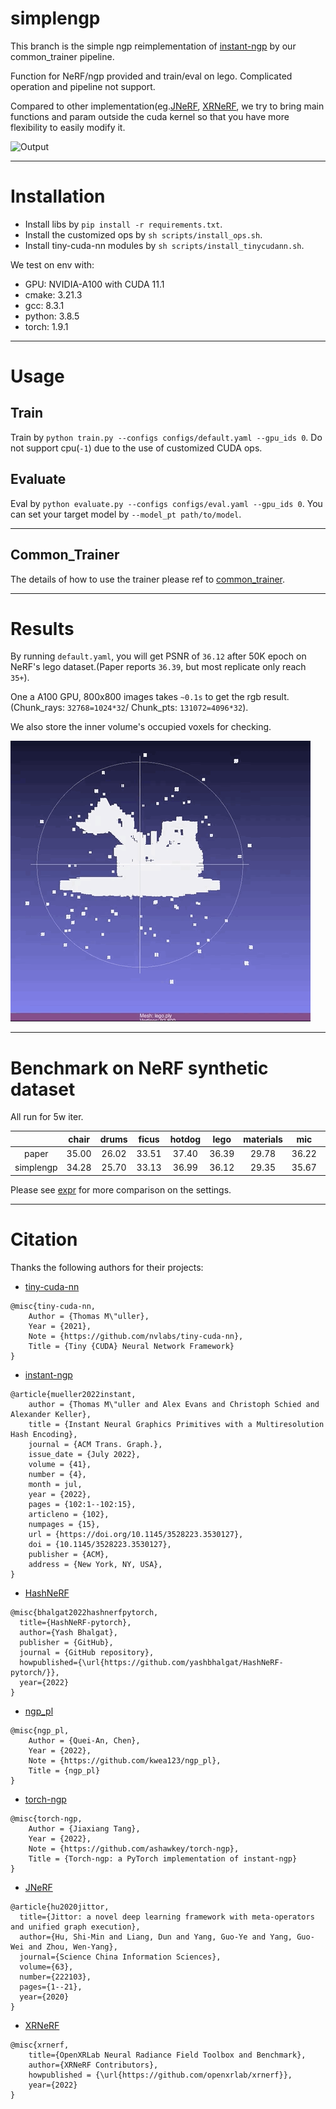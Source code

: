 # simplengp

This branch is the simple ngp reimplementation of [instant-ngp](https://github.com/NVlabs/instant-ngp) by our common_trainer pipeline.

Function for NeRF/ngp provided and train/eval on lego. Complicated operation and pipeline not support.

Compared to other implementation(eg.[JNeRF](https://github.com/Jittor/JNeRF), [XRNeRF](https://github.com/openxrlab/xrnerf),
we try to bring main functions and param outside the cuda kernel so that you have more flexibility to easily modify it.

![Output](assets/output.gif)

------------------------------------------------------------------------
# Installation
- Install libs by `pip install -r requirements.txt`.
- Install the customized ops by `sh scripts/install_ops.sh`.
- Install tiny-cuda-nn modules by `sh scripts/install_tinycudann.sh`.

We test on env with:
- GPU: NVIDIA-A100 with CUDA 11.1
- cmake: 3.21.3
- gcc: 8.3.1
- python: 3.8.5
- torch: 1.9.1

------------------------------------------------------------------------
# Usage
## Train
Train by `python train.py --configs configs/default.yaml --gpu_ids 0`. Do not support cpu(`-1`) due to the use of customized CUDA ops.

## Evaluate
Eval by `python evaluate.py --configs configs/eval.yaml --gpu_ids 0`. You can set your target model by `--model_pt path/to/model`.

------------------------------------------------------------------------
## Common_Trainer
The details of how to use the trainer please ref to [common_trainer](docs/common_trainer.md).

------------------------------------------------------------------------
# Results
By running `default.yaml`, you will get PSNR of `36.12` after 50K epoch on NeRF's lego dataset.(Paper reports `36.39`, but most replicate only reach `35+`).

One a A100 GPU, 800x800 images takes `~0.1s` to get the rgb result. (Chunk_rays: `32768=1024*32`/ Chunk_pts: `131072=4096*32`).

We also store the inner volume's occupied voxels for checking.

![lego](./assets/lego.gif)

------------------------------------------------------------------------

# Benchmark on NeRF synthetic dataset
All run for 5w iter.

|          |   chair    |   drums    |   ficus    |   hotdog   |   lego     | materials  |    mic     |   ship     |   avg  |
|:--------:|:----------:|:----------:|:----------:|:----------:|:----------:|:----------:|:----------:|:----------:|:------:|
|paper     |   35.00    |   26.02    |   33.51    |   37.40    |   36.39    |   29.78    |   36.22    |   31.10    | 33.176 |
|simplengp |   34.28    |   25.70    |   33.13    |   36.99    |   36.12    |   29.35    |   35.67    |   30.61    | 32.731 |

Please see [expr](docs/expr.md) for more comparison on the settings.

------------------------------------------------------------------------
# Citation
Thanks the following authors for their projects:

- [tiny-cuda-nn](https://github.com/NVlabs/tiny-cuda-nn/)
```
@misc{tiny-cuda-nn,
    Author = {Thomas M\"uller},
    Year = {2021},
    Note = {https://github.com/nvlabs/tiny-cuda-nn},
    Title = {Tiny {CUDA} Neural Network Framework}
}
```

- [instant-ngp](https://github.com/NVlabs/instant-ngp)
```
@article{mueller2022instant,
    author = {Thomas M\"uller and Alex Evans and Christoph Schied and Alexander Keller},
    title = {Instant Neural Graphics Primitives with a Multiresolution Hash Encoding},
    journal = {ACM Trans. Graph.},
    issue_date = {July 2022},
    volume = {41},
    number = {4},
    month = jul,
    year = {2022},
    pages = {102:1--102:15},
    articleno = {102},
    numpages = {15},
    url = {https://doi.org/10.1145/3528223.3530127},
    doi = {10.1145/3528223.3530127},
    publisher = {ACM},
    address = {New York, NY, USA},
}
```

- [HashNeRF](https://github.com/yashbhalgat/HashNeRF-pytorch)
```
@misc{bhalgat2022hashnerfpytorch,
  title={HashNeRF-pytorch},
  author={Yash Bhalgat},
  publisher = {GitHub},
  journal = {GitHub repository},
  howpublished={\url{https://github.com/yashbhalgat/HashNeRF-pytorch/}},
  year={2022}
}
```

- [ngp_pl](https://github.com/kwea123/ngp_pl)
```
@misc{ngp_pl,
    Author = {Quei-An, Chen},
    Year = {2022},
    Note = {https://github.com/kwea123/ngp_pl},
    Title = {ngp_pl}
}
```

- [torch-ngp](https://github.com/ashawkey/torch-ngp)
```
@misc{torch-ngp,
    Author = {Jiaxiang Tang},
    Year = {2022},
    Note = {https://github.com/ashawkey/torch-ngp},
    Title = {Torch-ngp: a PyTorch implementation of instant-ngp}
}
```

- [JNeRF](https://github.com/Jittor/JNeRF)
```
@article{hu2020jittor,
  title={Jittor: a novel deep learning framework with meta-operators and unified graph execution},
  author={Hu, Shi-Min and Liang, Dun and Yang, Guo-Ye and Yang, Guo-Wei and Zhou, Wen-Yang},
  journal={Science China Information Sciences},
  volume={63},
  number={222103},
  pages={1--21},
  year={2020}
}
```

- [XRNeRF](https://github.com/openxrlab/xrnerf)
```
@misc{xrnerf,
    title={OpenXRLab Neural Radiance Field Toolbox and Benchmark},
    author={XRNeRF Contributors},
    howpublished = {\url{https://github.com/openxrlab/xrnerf}},
    year={2022}
}
```
